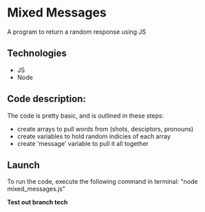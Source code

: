 # Mixed Messages 
A program to return a random response using JS

## Technologies
+ JS
+ Node

## Code description:
The code is pretty basic, and is outlined in these steps:
+ create arrays to pull words from (shots, desciptors, pronouns)
+ create variables to hold random indicies of each array
+ create 'message' variable to pull it all together

## Launch
To run the code, execute the following command in terminal:
"node mixed_messages.js"

**Test out branch tech**
